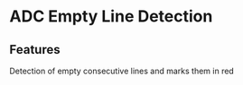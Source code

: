 # ADC Empty Line Detection 

## Features

Detection of empty consecutive lines and marks them in red

